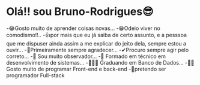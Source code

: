 # Olá!! sou Bruno-Rodrigues😎
-😂Gosto muito de aprender coisas novas...
-😁Odeio viver no comodismo!!..
-👍por mais que eu já saiba de certo assunto, e a pesssoa que me dispuser ainda assim a me explicar do jeito dela, sempre estou a ouvir... 
-🙌Primeiramente sempre agradecer...
-✔Procuro sempre agir pelo correto...
-👀 Sou muito observador...
-📒 Formado em técnico em desenvolvimento de sistemas...
-👨‍🎓🤓 Graduando em Banco de Dados...
-👩‍💻 Gosto muito de programar Front-end e back-end
-📘pretendo ser programador Full-stack
